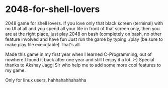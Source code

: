 # 2048-for-shell-lovers
2048 game for shell lovers. If you love only that black screen (terminal) with no UI at all and you spend all your life in front of that screen only, then you are at the right place, just play 2048 on bash (completely on bash, no other feature involved and have fun
Just run the game by typing ./play (be sure to make play file executable)
That's all.

Made this game in my first year when I learned C-Programming, out of nowhere I found it back after one year and still I enjoy it a lot. :-)
Special thanks to Akshay Jaggi Sir who help me to add some more cool features to my game.

Only for linux users.
hahhahahhahahha
